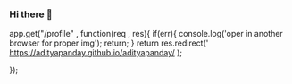 ### Hi there 👋


app.get("/profile" , function(req , res){
    if(err){
        console.log('oper in another browser for proper img');
        return;
    }
 return    res.redirect('  https://adityapanday.github.io/adityapanday/ );
    
});




      
